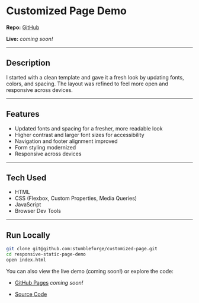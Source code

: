 # Customized Page Demo

**Repo:** [GitHub](https://github.com/stumbleforge/customized-page-demo)

**Live:** _coming soon!_

---

## Description

I started with a clean template and gave it a fresh look by updating fonts, colors, and spacing. The layout was refined to feel more open and responsive across devices.

---

## Features

- Updated fonts and spacing for a fresher, more readable look
- Higher contrast and larger font sizes for accessibility
- Navigation and footer alignment improved
- Form styling modernized
- Responsive across devices

---

## Tech Used

- HTML
- CSS (Flexbox, Custom Properties, Media Queries)
- JavaScript
- Browser Dev Tools

---

## Run Locally

```bash
git clone git@github.com:stumbleforge/customized-page.git
cd responsive-static-page-demo
open index.html
```

You can also view the live demo (coming soon!) or explore the code:

- [GitHub Pages]() _coming soon!_

- [Source Code](https://github.com/stumbleforge/customized-page-demo)
